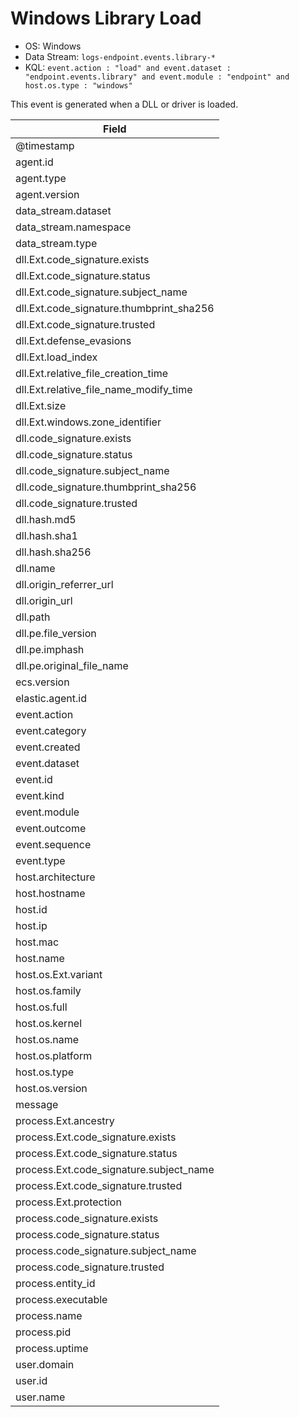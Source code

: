 # Windows Library Load

- OS: Windows
- Data Stream: `logs-endpoint.events.library-*`
- KQL: `event.action : "load" and event.dataset : "endpoint.events.library" and event.module : "endpoint" and host.os.type : "windows"`

This event is generated when a DLL or driver is loaded.


| Field |
|---|
| @timestamp |
| agent.id |
| agent.type |
| agent.version |
| data_stream.dataset |
| data_stream.namespace |
| data_stream.type |
| dll.Ext.code_signature.exists |
| dll.Ext.code_signature.status |
| dll.Ext.code_signature.subject_name |
| dll.Ext.code_signature.thumbprint_sha256 |
| dll.Ext.code_signature.trusted |
| dll.Ext.defense_evasions |
| dll.Ext.load_index |
| dll.Ext.relative_file_creation_time |
| dll.Ext.relative_file_name_modify_time |
| dll.Ext.size |
| dll.Ext.windows.zone_identifier |
| dll.code_signature.exists |
| dll.code_signature.status |
| dll.code_signature.subject_name |
| dll.code_signature.thumbprint_sha256 |
| dll.code_signature.trusted |
| dll.hash.md5 |
| dll.hash.sha1 |
| dll.hash.sha256 |
| dll.name |
| dll.origin_referrer_url |
| dll.origin_url |
| dll.path |
| dll.pe.file_version |
| dll.pe.imphash |
| dll.pe.original_file_name |
| ecs.version |
| elastic.agent.id |
| event.action |
| event.category |
| event.created |
| event.dataset |
| event.id |
| event.kind |
| event.module |
| event.outcome |
| event.sequence |
| event.type |
| host.architecture |
| host.hostname |
| host.id |
| host.ip |
| host.mac |
| host.name |
| host.os.Ext.variant |
| host.os.family |
| host.os.full |
| host.os.kernel |
| host.os.name |
| host.os.platform |
| host.os.type |
| host.os.version |
| message |
| process.Ext.ancestry |
| process.Ext.code_signature.exists |
| process.Ext.code_signature.status |
| process.Ext.code_signature.subject_name |
| process.Ext.code_signature.trusted |
| process.Ext.protection |
| process.code_signature.exists |
| process.code_signature.status |
| process.code_signature.subject_name |
| process.code_signature.trusted |
| process.entity_id |
| process.executable |
| process.name |
| process.pid |
| process.uptime |
| user.domain |
| user.id |
| user.name |

